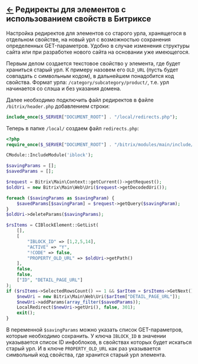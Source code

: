 [&larr;](readme.md "1С-Битрикс") Редиректы для элементов с использованием свойств в Битриксе
--------------------------------------------------------------------------------------------

Настройка редиректов для элементов со старого урла, хранящегося в отдельном свойстве, на новый урл с возможностью сохранения определенных GET-параметров. Удобно в случае изменения структуры сайта или при разработке нового сайта на основании уже имеющегося.

Первым делом создается текстовое свойство у элемента, где будет храниться старый урл. К примеру назовем его `OLD_URL` (пусть будет совпадать с символьным кодом), в дальнейшем понадобится код свойства. Формат урла: `/category/subcategory/product/`, т.е. урл начинается со слэша и без указания домена.

Далее необходимо подключить файл редиректов в файле `/bitrix/header.php` добавлением строки:

```php
include_once($_SERVER["DOCUMENT_ROOT"] . "/local/redirects.php");
```

Теперь в папке `/local/` создаем файл `redirects.php`:

```php
<?php
require_once($_SERVER["DOCUMENT_ROOT"] . "/bitrix/modules/main/include/prolog_before.php");

CModule::IncludeModule('iblock');

$savingParams = [];
$savedParams = [];

$request = Bitrix\Main\Context::getCurrent()->getRequest();
$oldUri = new Bitrix\Main\Web\Uri($request->getDecodedUri());

foreach ($savingParams as $savingParam) {
    $savedParams[$savingParam] = $request->getQuery($savingParam);
}
$oldUri->deleteParams($savingParams);

$rsItems = CIBlockElement::GetList(
    [],
    [
        "IBLOCK_ID" => [1,2,5,14],
        "ACTIVE" => "Y",
        "!CODE" => false,
        "PROPERTY_OLD_URL" => $oldUri->getPath()
    ],
    false,
    false,
    ["ID", "DETAIL_PAGE_URL"]
);
if ($rsItems->SelectedRowsCount() == 1 && $arItem = $rsItems->GetNext()) {
    $newUri = new Bitrix\Main\Web\Uri($arItem["DETAIL_PAGE_URL"]);
    $newUri->addParams(array_filter($savedParams));
    LocalRedirect($newUri->getUri(), false, 301);
    exit();
}
```

В переменной `$savingParams` можно указать список GET-параметров, которые необходимо сохранить. У ключа `IBLOCK_ID` в значении указывается список ID инфоблоков, в свойствах которых будет искаться старый урл. И в ключе `PROPERTY_OLD_URL` как раз указывается символьный код свойства, где хранится старый урл элемента.